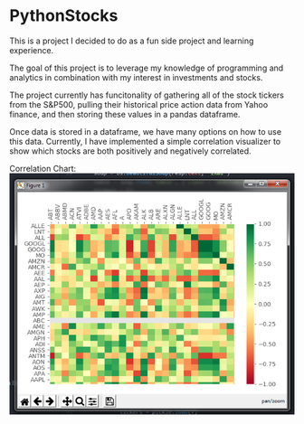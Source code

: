# PythonStocks

This is a project I decided to do as a fun side project and learning experience.

The goal of this project is to leverage my knowledge of programming and analytics in combination with my interest in investments and stocks.

The project currently has funcitonality of gathering all of the stock tickers from the S&P500, pulling their historical price action data
from Yahoo finance, and then storing these values in a pandas dataframe.

Once data is stored in a dataframe, we have many options on how to use this data. Currently, I have implemented a simple correlation visualizer
to show which stocks are both positively and negatively correlated.


Correlation Chart: 
![Image of Correlation chart](example/PythonStocks.png)
